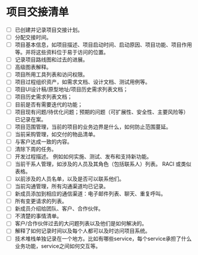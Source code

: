 
# 项目交接清单

- [ ] 已创建并记录项目交接计划。
- [ ] 分配交接时间。
- [ ] 项目基本信息，如项目描述、项目启动时间、启动原因、项目功能、项目作用等。并将这些资料位于易于访问的位置。
- [ ] 记录项目路线图和过去的进展。
- [ ] 高级图表解释。
- [ ] 项目所用工具列表和访问权限。
- [ ] 项目过程组织资产，如需求文档、设计文档、测试用例等。
- [ ] 项目UI设计稿/原型地址/项目历史需求列表文档；
- [ ] 项目历史需求列表文档；
- [ ] 目前是否有需要迭代的功能；
- [ ] 项目现有问题/待优化问题；预期的问题（可扩展性、安全性、主要风险等）已记录在案。
- [ ] 项目范围管理，当前的项目的业务边界是什么，如何防止范围蔓延。
- [ ] 当前采购管理，如交付的物品清单。
- [ ] 与客户达成一致的内容。
- [ ] 清除下周的任务。
- [ ] 开发过程描述。 例如如何实施、测试、发布和支持新功能。
- [ ] 当前干系人管理，如涉及的人员及其角色（包括联系人）列表。 RACI 或类似表格。
- [ ] 以前涉及的人员名单，以及是否可以联系他们。
- [ ] 当前沟通管理，所有沟通渠道均已记录。
- [ ] 新成员添加到相应的通信渠道：电子邮件列表、聊天、重复呼叫。
- [ ] 所有变更请求的列表。
- [ ] 新成员介绍给团队、客户、合作伙伴。
- [ ] 不清楚的事情清单。
- [ ] 客户/合作伙伴过去的大问题列表以及他们是如何解决的。
- [ ] 解释了如何记录时间以及每个人都可以及时访问项目系统。
- [ ] 技术堆栈单独记录在一个地方。比如有哪些service，每个service承担了什么业务功能，service之间如何交互等。
